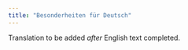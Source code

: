 ```yaml
---
title: "Besonderheiten für Deutsch"
---
```

Translation to be added _after_ English text completed.
